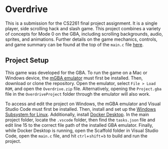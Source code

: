 # Overdrive

This is a submission for the CS2261 final project assignment. It is a single player, side scrolling hack and slash game. This project combines a variety of concepts for Mode 0 on the GBA, including scrolling backgrounds, audio, sprites, and animations. Further details on the game mechanics, controls, and game summary can be found at the top of the `main.c` file [here](./OverdriveProject/main.c).

## Project Setup
This game was developed for the GBA. To run the game on a Mac or Windows device, the [mGBA emulator](https://mgba.io/) must first be installed. Then, download or clone the repository. Open the emulator, select `File > Load ROM`, and open the `Overdrive.zip` file. Alternatively, opening the `Project.gba` file in the `OverdriveProject` folder through the emulator will also work.

To access and edit the project on Windows, the mGBA emulator and Visual Studio Code must first be installed. Then, install and set up the [Windows Subsystem for Linux](https://learn.microsoft.com/en-us/windows/wsl/install). Additionally, install [Docker Desktop](https://www.docker.com/products/docker-desktop/). In the main project folder, locate the `.vscode` folder, then find the `tasks.json` file and edit line 15 to the correct file path of the installed GBA emulator. Finally, while Docker Desktop is running, open the Scaffold folder in Visual Studio Code, open the `main.c` file, and hit `ctrl`+`shift`+`b` to build and run the project.
